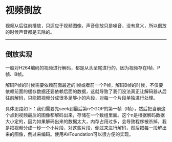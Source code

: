 # 视频倒放

视频从后往前播放，只适应于视频图像，声音倒放只是噪音，没有意义，所以倒放的时候声音都是去除的。

------

## 倒放实现

一般对H264编码的视频进行解码，都是从头至尾进行的，因为视频存在I帧、P帧、B帧。

解码P帧的时候需要依赖前面最近的I帧或者前一个P帧，解码B帧的时候，不仅要依赖前面的缓存数据还要依赖后面的数据，这就导致了我们没法真正让解码器从后往前解码，只能把视频分成很多足够小的片段，对每一个片段单独进行处理。

具体思路如下：我们需要先seek到最后第n个GOP的第一帧（I帧），然后把当前这个点到视频最后的图像都解码出来，存储在一个数组里面。这个n是根据解码数据大小定的，因为如果解码出来的数据太大，内存占用过多，会导致程序被杀掉，我是把视频分成一秒一个小片段，对这些片段，倒过来进行解码，然后把每一段解出来的图像，倒过来编码。使用AVFoundation可以很方便的实现。